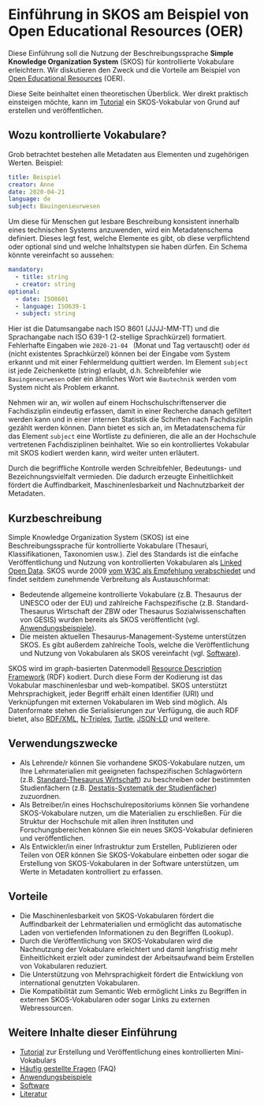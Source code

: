 # Einführung in SKOS am Beispiel von Open Educational Resources (OER)

Diese Einführung soll die Nutzung der Beschreibungssprache **Simple Knowledge Organization System** (SKOS) für kontrollierte Vokabulare erleichtern. Wir diskutieren den Zweck und die Vorteile am Beispiel von [Open Educational Resources](https://de.wikipedia.org/wiki/Open_Educational_Resources) (OER).

Diese Seite beinhaltet einen theoretischen Überblick. Wer direkt praktisch einsteigen möchte, kann im [Tutorial](skos-tutorial.md) ein SKOS-Vokabular von Grund auf erstellen und veröffentlichen.

## Wozu kontrollierte Vokabulare?

Grob betrachtet bestehen alle Metadaten aus Elementen und zugehörigen Werten. Beispiel:

```yaml
title: Beispiel
creator: Anne
date: 2020-04-21
language: de
subject: Bauingenieurwesen
```

Um diese für Menschen gut lesbare Beschreibung konsistent innerhalb eines technischen Systems anzuwenden, wird ein Metadatenschema definiert. Dieses legt fest, welche Elemente es gibt, ob diese verpflichtend oder optional sind und welche Inhaltstypen sie haben dürfen. Ein Schema könnte vereinfacht so aussehen:

```yaml
mandatory:
  - title: string
  - creator: string
optional:
  - date: ISO8601
  - language: ISO639-1
  - subject: string
```

Hier ist die Datumsangabe nach ISO 8601 (JJJJ-MM-TT) und die Sprachangabe nach ISO 639-1 (2-stellige Sprachkürzel) formatiert. Fehlerhafte Eingaben wie `2020-21-04 ` (Monat und Tag vertauscht) oder `dd` (nicht existentes Sprachkürzel) können bei der Eingabe vom System erkannt und mit einer Fehlermeldung quittiert werden. Im Element `subject` ist jede Zeichenkette (string) erlaubt, d.h. Schreibfehler wie `Bauingeneurwesen` oder ein ähnliches Wort wie `Bautechnik` werden vom System nicht als Problem erkannt.

Nehmen wir an, wir wollen auf einem Hochschulschriftenserver die Fachdisziplin eindeutig erfassen, damit in einer Recherche danach gefiltert werden kann und in einer internen Statistik die Schriften nach Fachdisziplin gezählt werden können. Dann bietet es sich an, im Metadatenschema für das Element `subject` eine Wortliste zu definieren, die alle an der Hochschule vertretenen Fachdisziplinen beinhaltet. Wie so ein kontrolliertes Vokabular mit SKOS kodiert werden kann, wird weiter unten erläutert.

Durch die begriffliche Kontrolle werden Schreibfehler, Bedeutungs- und Bezeichnungsvielfalt vermieden. Die dadurch erzeugte Einheitlichkeit fördert die Auffindbarkeit, Maschinenlesbarkeit und Nachnutzbarkeit der Metadaten.

## Kurzbeschreibung

Simple Knowledge Organization System (SKOS) ist eine Beschreibungssprache für kontrollierte Vokabulare (Thesauri, Klassifikationen, Taxonomien usw.). Ziel des Standards ist die einfache Veröffentlichung und Nutzung von kontrollierten Vokabularen als [Linked Open Data](https://de.wikipedia.org/wiki/Linked_Open_Data). SKOS wurde 2009 [vom W3C als Empfehlung verabschiedet](https://www.w3.org/TR/2009/REC-skos-reference-20090818/) und findet seitdem zunehmende Verbreitung als Austauschformat:

* Bedeutende allgemeine kontrollierte Vokabulare (z.B. Thesaurus der UNESCO oder der EU) und zahlreiche Fachspezifische (z.B. Standard-Thesaurus Wirtschaft der ZBW oder Thesaurus Sozialwissenschaften von GESIS) wurden bereits als SKOS veröffentlicht (vgl. [Anwendungsbeispiele](skos-anwendungsbeispiele.md)).
* Die meisten aktuellen Thesaurus-Management-Systeme unterstützen SKOS. Es gibt außerdem zahlreiche Tools, welche die Veröffentlichung und Nutzung von Vokabularen als SKOS vereinfacht  (vgl. [Software](skos-software.md)).

SKOS wird im graph-basierten Datenmodell [Resource Description Framework](https://de.wikipedia.org/wiki/Resource_Description_Framework) (RDF) kodiert. Durch diese Form der Kodierung ist das Vokabular maschinenlesbar und web-kompatibel. SKOS unterstützt Mehrsprachigkeit, jeder Begriff erhält einen Identifier (URI) und Verknüpfungen mit externen Vokabularen im Web sind möglich. Als Datenformate stehen die Serialisierungen zur Verfügung, die auch RDF bietet, also [RDF/XML](RDF/XML), [N-Triples](https://format.gbv.de/rdf/ntriples), [Turtle](https://format.gbv.de/rdf/turtle), [JSON-LD](https://format.gbv.de/rdf/json-ld) und weitere.

## Verwendungszwecke

* Als Lehrende/r können Sie vorhandene SKOS-Vokabulare nutzen, um Ihre Lehrmaterialien mit geeigneten fachspezifischen Schlagwörtern (z.B. [Standard-Thesaurus Wirtschaft](http://bartoc-skosmos.unibas.ch/STW/en/?clang=de)) zu beschreiben oder bestimmten Studienfächern (z.B. [Destatis-Systematik der Studienfächer](https://skohub.io/dini-ag-kim/hochschulfaechersystematik/heads/master/w3id.org/kim/hochschulfaechersystematik/scheme.html)) zuzuordnen.
* Als Betreiber/in eines Hochschulrepositoriums können Sie vorhandene SKOS-Vokabulare nutzen, um die Materialien zu erschließen. Für die Struktur der Hochschule mit allen ihren Instituten und Forschungsbereichen können Sie ein neues SKOS-Vokabular definieren und veröffentlichen.
* Als Entwickler/in einer Infrastruktur zum Erstellen, Publizieren oder Teilen von OER können Sie SKOS-Vokabulare einbetten oder sogar die Erstellung von SKOS-Vokabularen in der Software unterstützen, um Werte in Metadaten kontrolliert zu erfassen.

## Vorteile

* Die Maschinenlesbarkeit von SKOS-Vokabularen fördert die Auffindbarkeit der Lehrmaterialien und ermöglicht das automatische Laden von vertiefenden Informationen zu den Begriffen (Lookup).
* Durch die Veröffentlichung von SKOS-Vokabularen wird die Nachnutzung der Vokabulare erleichtert und damit langfristig mehr Einheitlichkeit erzielt oder zumindest der Arbeitsaufwand beim Erstellen von Vokabularen reduziert.
* Die Unterstützung von Mehrsprachigkeit fördert die Entwicklung von international genutzten Vokabularen.
* Die Kompatibilität zum Semantic Web ermöglicht Links zu Begriffen in externen SKOS-Vokabularen oder sogar Links zu externen Webressourcen.

## Weitere Inhalte dieser Einführung

* [Tutorial](skos-tutorial.md) zur Erstellung und Veröffentlichung eines kontrollierten Mini-Vokabulars
* [Häufig gestellte Fragen](skos-faq.md) (FAQ)
* [Anwendungsbeispiele](skos-anwendungsbeispiele.md)
* [Software](skos-software.md)
* [Literatur](skos-literatur.md)
